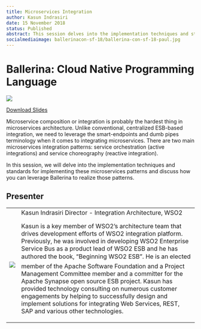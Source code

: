 ```yaml
---
title: Microservices Integration
author: Kasun Indrasiri
date: 15 November 2018
status: Published
abstract: This session delves into the implementation techniques and standards for implementing microservices patterns and discusses how you can leverage Ballerina to realize those patterns.
socialmediaimage: ballerinacon-sf-18/ballerina-con-sf-18-paul.jpg
---
```

<script src="/js/ballerina-form.js?03"></script><link rel="stylesheet" href="/css/webinar-page.css"></link><link rel="stylesheet" href="/css/ballerinacon-page.css"></link>

<div class="col-xs-12 col-sm-12 col-md-9 col-lg-9" style="padding:0;">
<h1>Ballerina: Cloud Native Programming Language</h1>
</div>
<div class="col-xs-12 col-sm-12 col-md-3 col-lg-3" style="padding:0;">
<a href="https://con.ballerina.io/" target="_blank"><img class="cInlineLogo" src="https://con.ballerina.io/wp-content/themes/ballerinacon/images/bcon-logo.png"/></a>
</div>
<!-- <div class="col-xs-12 col-sm-12 col-md-12 col-lg-12 cConVideoContainer">
<div class="embed-responsive embed-responsive-16by9">
<iframe class="embed-responsive-item" src="https://www.youtube.com/embed/-lA3KD3ostU" frameborder="0" allow="autoplay; encrypted-media" allowfullscreen></iframe>
</div>
</div> -->

<div class="clearfix"></div>

<a class="cBallerina-io-Home-main-download-button cGuidesDownloadButton cDownloadSlides" target="_blank" href="https://www.slideshare.net/ballerinaslides/microservices-integration">Download Slides</a>

<div class="clearfix"></div>

Microservice composition or integration is probably the hardest thing in microservices architecture. Unlike conventional, centralized ESB-based integration, we need to leverage the smart-endpoints and dumb pipes terminology when it comes to integrating microservices. There are two main microservices integration patterns: service orchestration (active integrations) and service choreography (reactive integration).

In this session, we will delve into the implementation techniques and standards for implementing these microservices patterns and discuss how you can leverage Ballerina to realize those patterns.

## Presenter

<table class="cWebinarPresenter">
    <tr>
        <td class="cWebinarPresenterPic"><img src="//con.ballerina.io/wp-content/themes/ballerinacon/images/speakers/paul.jpg"/></td>
        <td class="cWebinarPresenterBio">
      <span class="cPresenterName">Kasun Indrasiri</span>
      <span class="cPresenterTitle">Director -  Integration Architecture, WSO2 </span>
       <p>Kasun is a key member of WSO2’s architecture team that drives development efforts of WSO2 integration platform. Previously, he was involved in developing WSO2 Enterprise Service Bus as a product lead of WSO2 ESB and he has authored the book, “Beginning WSO2 ESB”. He is an elected member of the Apache Software Foundation and a Project Management Committee member and a committer for the Apache Synapse open source ESB project. Kasun has provided technology consulting on numerous customer engagements by helping to successfully design and implement solutions for integrating Web Services, REST, SAP and various other technologies.</p></td>
    </tr>

</table>

</div>
</div>
